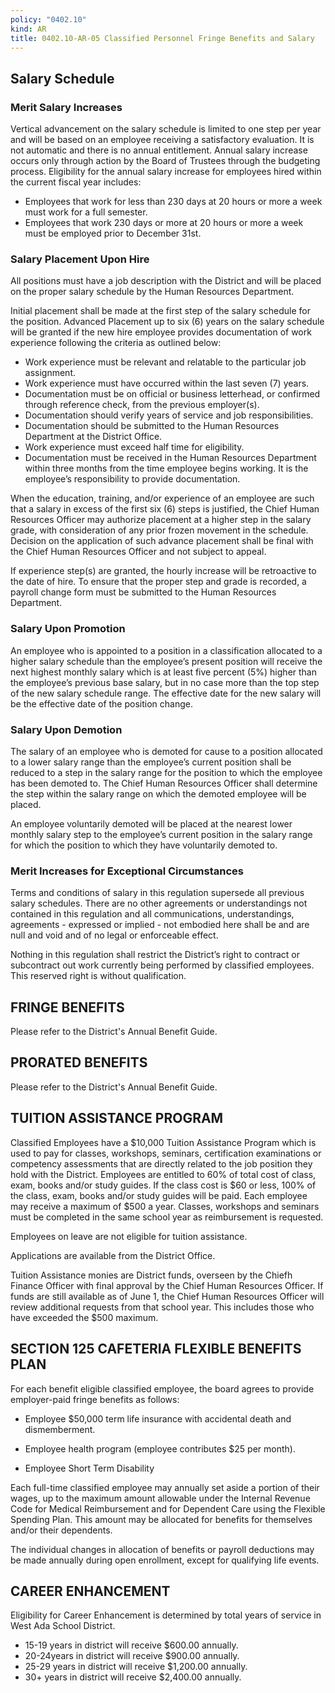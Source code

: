 ```yaml
---
policy: "0402.10"
kind: AR
title: 0402.10-AR-05 Classified Personnel Fringe Benefits and Salary
---
```


## Salary Schedule

### Merit Salary Increases
Vertical advancement on the salary schedule is limited to one step per year and will be based on an employee receiving a satisfactory evaluation.  It is not automatic and there is no annual entitlement.  Annual salary increase occurs only through action by the Board of Trustees through the budgeting process.  Eligibility for the annual salary increase for employees hired within the current fiscal year includes:

- Employees that work for less than 230 days at 20 hours or more a week must work for a full semester.
- Employees that work 230 days or more at 20 hours or more a week must be employed prior to December 31st.

### Salary Placement Upon Hire
All positions must have a job description with the District and will be placed on the proper salary schedule by the Human Resources Department.

Initial placement shall be made at the first step of the salary schedule for the position.  Advanced Placement up to six (6) years on the salary schedule will be granted if the new hire employee provides documentation of work experience following the criteria as outlined below: 

- Work experience must be relevant and relatable to the particular job assignment.
- Work experience must have occurred within the last seven (7) years.
- Documentation must be on official or business letterhead, or confirmed through reference check, from the previous employer(s).
- Documentation should verify years of service and job responsibilities.
- Documentation should be submitted to the Human Resources Department at the District Office.
- Work experience must exceed half time for eligibility.
- Documentation must be received in the Human Resources Department within three months from the time employee begins working. It is the employee’s responsibility to provide documentation.

When the education, training, and/or experience of an employee are such that a salary in excess of the first six (6) steps is justified, the Chief Human Resources Officer may authorize placement at a higher step in the salary grade, with consideration of any prior frozen movement in the schedule.  Decision on the application of such advance placement shall be final with the Chief Human Resources Officer and not subject to appeal.

If experience step(s) are granted, the hourly increase will be retroactive to the date of hire. To ensure that the proper step and grade is recorded, a payroll change form must be submitted to the Human Resources Department.

### Salary Upon Promotion
An employee who is appointed to a position in a classification allocated to a higher salary schedule than the employee’s present position will receive the next highest monthly salary which is at least five percent (5%) higher than the employee’s previous base salary, but in no case more than the top step of the new salary schedule range. The effective date for the new salary will be the effective date of the position change. 

### Salary Upon Demotion
The salary of an employee who is demoted for cause to a position allocated to a lower salary range than the employee’s current position shall be reduced to a step in the salary range for the position to which the employee has been demoted to. The Chief Human Resources Officer shall determine the step within the salary range on which the demoted employee will be placed.

An employee voluntarily demoted will be placed at the nearest lower monthly salary step to the employee’s current position in the salary range for which the position to which they have voluntarily demoted to. 

### Merit Increases for Exceptional Circumstances
Terms and conditions of salary in this regulation supersede all previous salary schedules. There are no other agreements or understandings not contained in this regulation and all communications, understandings, agreements - expressed or implied - not embodied here shall be and are null and void and of no legal or enforceable effect.

Nothing in this regulation shall restrict the District’s right to contract or subcontract out work currently being performed by classified employees. This reserved right is without qualification.

## FRINGE BENEFITS
Please refer to the District's Annual Benefit Guide.

## PRORATED BENEFITS
Please refer to the District's Annual Benefit Guide.

## TUITION ASSISTANCE PROGRAM
Classified Employees have a $10,000 Tuition Assistance Program which is used to pay for classes, workshops, seminars, certification examinations or competency assessments that are directly related to the job position they hold with the District.  Employees are entitled to 60% of total cost of class, exam, books and/or study guides.  If the class cost is $60 or less, 100% of the class, exam, books and/or study guides will be paid.  Each employee may receive a maximum of $500 a year.  Classes, workshops and seminars must be completed in the same school year as reimbursement is requested. 
 
Employees on leave are not eligible for tuition assistance. 
 
Applications are available from the District Office.

Tuition Assistance monies are District funds, overseen by the Chiefh Finance Officer with final approval by the Chief Human Resources Officer.  If funds are still available as of June 1, the Chief Human Resources Officer will review additional requests from that school year.  This includes those who have exceeded the $500 maximum.

## SECTION 125 CAFETERIA FLEXIBLE BENEFITS PLAN
For each benefit eligible classified employee, the board agrees to provide employer-paid fringe benefits as follows:

- Employee $50,000 term life insurance with accidental death and dismemberment.

- Employee health program (employee contributes $25 per month).

- Employee Short Term Disability

Each full-time classified employee may annually set aside a portion of their wages, up to the maximum amount allowable under the Internal Revenue Code for Medical Reimbursement and for Dependent Care using the Flexible Spending Plan. This amount may be allocated for benefits for themselves and/or their dependents.

The individual changes in allocation of benefits or payroll deductions may be made annually during open enrollment, except for qualifying life events.

## CAREER ENHANCEMENT

Eligibility for Career Enhancement is determined by total years of service in West Ada School District.
- 15-19 years in district will receive $600.00 annually.
- 20-24years in district will receive $900.00 annually.
- 25-29 years in district will receive $1,200.00 annually.
- 30+ years in district will receive $2,400.00 annually.

